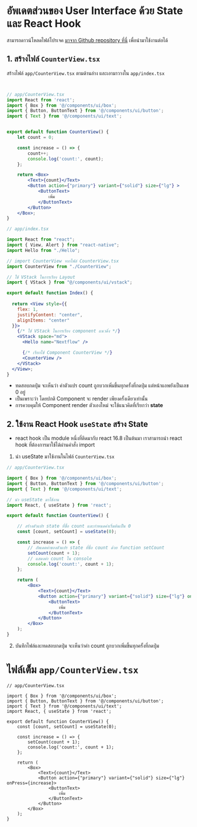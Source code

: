 
# อัพเดตส่วนของ User Interface ด้วย State และ React Hook

สามารถดาวน์โหลดไฟล์โปรเจค [มาจาก Github repository ที่นี่](https://github.com/teerasej/temp-counterapp/tree/master) เพื่อนำมาใช้งานต่อได้


## 1. สร้างไฟล์ `CounterView.tsx`

สร้างไฟล์ `app/CounterView.tsx` ตามด้านล่าง และเอามาวางใน `app/index.tsx`

```jsx


// app/CounterView.tsx
import React from 'react';
import { Box } from '@/components/ui/box';
import { Button, ButtonText } from '@/components/ui/button';
import { Text } from '@/components/ui/text';


export default function CounterView() {
    let count = 0;

    const increase = () => {
        count++;
        console.log('count:', count);
    };

    return <Box>
        <Text>{count}</Text>  
        <Button action={"primary"} variant={"solid"} size={"lg"} >
            <ButtonText>
                เพิ่ม
            </ButtonText>
        </Button>
    </Box>;
}
```

```jsx
// app/index.tsx

import React from "react";
import { View, Alert } from "react-native";
import Hello from "./Hello";

// import CounterView จากไฟล์ CounterView.tsx
import CounterView from "./CounterView";

// ใช้ VStack ในการเรียง Layout
import { VStack } from "@/components/ui/vstack";

export default function Index() {
  
  return <View style={{
    flex: 1,
    justifyContent: "center",
    alignItems: "center"
  }}>
    {/* ใช้ VStack ในการเรียง component แนวดิ่ง */}
    <VStack space="md">
      <Hello name="Nextflow" />

      {/* เรียกใช้ Component CounterView */}
      <CounterView />
    </VStack>
  </View>;
}
```

- ทดสอบกดปุ่ม จะเห็นว่า ค่าตัวแปร count ถูกบวกเพิ่มขึ้นทุกครั้งที่กดปุ่ม แต่หน้าแอพยังเป็นเลข 0 อยู่
- เป็นเพราะว่า โดยปกติ Component จะ render เพียงครั้งเดียวเท่านั้น
- การควบคุมให้ Component render ตัวเองใหม่ จะใช้แนวคิดที่เรียกว่า **state**


## 2. ใช้งาน React Hook `useState` สร้าง State

- react hook เป็น module หนึ่งที่ติดมากับ react 16.8 เป็นต้นมา เราสามารถนำ react hook ที่ต้องการมาใช้ได้ผ่านคำสั่ง import 

1. นำ useState มาใช้งานในไฟล์ `CounterView.tsx`

```jsx
// app/CounterView.tsx

import { Box } from '@/components/ui/box';
import { Button, ButtonText } from '@/components/ui/button';
import { Text } from '@/components/ui/text';

// นำ useState มาใช้งาน
import React, { useState } from 'react';

export default function CounterView() {

    // สร้างตัวแปร state ที่ชื่อ count และกำหนดค่าเริ่มต้นเป็น 0
    const [count, setCount] = useState(0);

    const increase = () => {
        // อัพเดตค่าของตัวแปร state ที่ชื่อ count ด้วย function setCount
        setCount(count + 1);
        // แสดงค่า count ใน console
        console.log('count:', count + 1);
    };

    return (
        <Box>
            <Text>{count}</Text>  
            <Button action={"primary"} variant={"solid"} size={"lg"} onPress={increase}>
                <ButtonText>
                    เพิ่ม
                </ButtonText>
            </Button>
        </Box>
    );
}
```

2. บันทึกไฟล์และทดสอบกดปุ่ม จะเห็นว่าค่า count ถูกบวกเพิ่มขึ้นทุกครั้งที่กดปุ่ม


# ไฟล์เต็ม `app/CounterView.tsx`

```tsx
// app/CounterView.tsx

import { Box } from '@/components/ui/box';
import { Button, ButtonText } from '@/components/ui/button';
import { Text } from '@/components/ui/text';
import React, { useState } from 'react';

export default function CounterView() {
    const [count, setCount] = useState(0);

    const increase = () => {
        setCount(count + 1);
        console.log('count:', count + 1);
    };

    return (
        <Box>
            <Text>{count}</Text>  
            <Button action={"primary"} variant={"solid"} size={"lg"} onPress={increase}>
                <ButtonText>
                    เพิ่ม
                </ButtonText>
            </Button>
        </Box>
    );
}
```

